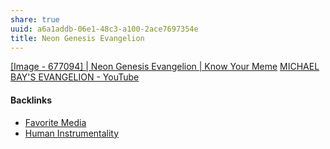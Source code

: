 ```yaml
---
share: true
uuid: a6a1addb-06e1-48c3-a100-2ace7697354e
title: Neon Genesis Evangelion
---
```

[[Image - 677094] | Neon Genesis Evangelion | Know Your Meme](https://knowyourmeme.com/photos/677094-neon-genesis-evangelion)
[MICHAEL BAY'S EVANGELION - YouTube](https://www.youtube.com/watch?v=FckkZihQUaU)

#### Backlinks

* [Favorite Media](/cf6a4db5-dcac-48ae-97ec-cf40f28e2b20)
* [Human Instrumentality](/90d2da70-b13d-49c9-adba-5eedf3ec08f9)